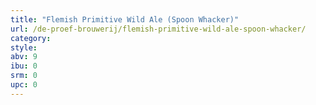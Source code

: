 ```yaml
---
title: "Flemish Primitive Wild Ale (Spoon Whacker)"
url: /de-proef-brouwerij/flemish-primitive-wild-ale-spoon-whacker/
category: 
style: 
abv: 9
ibu: 0
srm: 0
upc: 0
---
```


